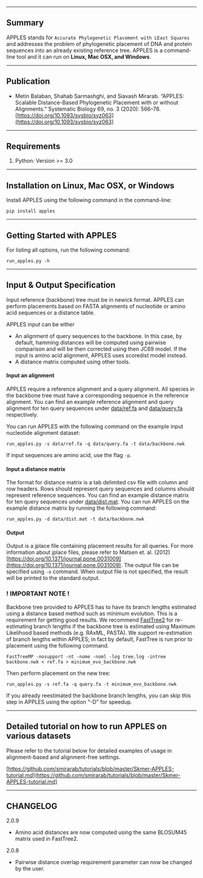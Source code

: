 


------------------------------------
Summary
------------------------------------
APPLES stands for `Accurate Phylogenetic Placement with LEast Squares` and addresses the problem of phylogenetic placement of DNA and protein sequences into an already existing reference tree.  APPLES is a command-line tool and it can run on **Linux, Mac OSX, and Windows**.


------------------------------------
Publication
------------------------------------

* Metin Balaban, Shahab Sarmashghi, and Siavash Mirarab. “APPLES: Scalable Distance-Based Phylogenetic Placement with or without Alignments.” Systematic Biology 69, no. 3 (2020): 566–78. [https://doi.org/10.1093/sysbio/syz063](https://doi.org/10.1093/sysbio/syz063)


------------------------------------
Requirements
------------------------------------
1. Python: Version >= 3.0

------------------------------------
Installation on Linux, Mac OSX, or Windows
------------------------------------

Install APPLES using the following command in the command-line:

`pip install apples`


---------------------------------------------
Getting Started with APPLES
---------------------------------------------

For listing all options, run the following command:

`run_apples.py -h`

---------------------------------------------
Input & Output Specification
---------------------------------------------

Input reference (backbone) tree must be in newick format. APPLES can perform placements based on FASTA alignments of nucleotide or amino acid sequences or a distance table.

APPLES input can be either

* An alignment of query sequences to the backbone. In this case, by default, hamming distances will be computed using pairwise comparison and will be then corrected using then JC69 model. If the input is amino acid alignment, APPLES uses scoredist model instead.
* A distance matrix computed using other tools. 

#### Input an alignment 
APPLES require a reference alignment and a query alignment. All species in the backbone tree must have a corresponding sequence in the reference alignment. You can find an example reference alignment and query alignment for ten query sequences under [data/ref.fa](data/ref.fa) and [data/query.fa](data/query.fa) respectively. 

You can run APPLES with the following command on the example input nucleotide alignment dataset:

`run_apples.py -s data/ref.fa -q data/query.fa -t data/backbone.nwk`

If input sequences are amino acid, use the flag `-p`.

#### Input a distance matrix
The format for distance matrix is a tab delimited csv file with column and row headers. Rows should represent query sequences and columns should represent reference sequences. You can find an example distance matrix for ten query sequences under [data/dist.mat](data/dist.mat). 
You can run APPLES on the example distance matrix by running the following command:

`run_apples.py -d data/dist.mat -t data/backbone.nwk`

#### Output
Output is a jplace file containing placement results for all queries. For more information about jplace files, please refer to Matsen et. al. (2012) [https://doi.org/10.1371/journal.pone.0031009](https://doi.org/10.1371/journal.pone.0031009). The output file can be specified using `-o` command. When output file is not specified, the result will be printed to the standard output.

### ! IMPORTANT NOTE !

Backbone tree provided to APPLES has to have its branch lengths estimated using a distance based method such as minimum evolution. This is a requirement for getting good results. We recommend [FastTree2](http://www.microbesonline.org/fasttree/) for re-estimating branch lengths if the backbone tree is estimated using Maximum Likelihood based methods (e.g. RAxML, PASTA). We support re-estimation of branch lengths within APPLES; in fact by default, FastTree is run prior to placement using the following command.

`FastTreeMP -nosupport -nt -nome -noml -log tree.log -intree backbone.nwk < ref.fa > minimum_evo_backbone.nwk`

Then perform placement on the new tree:

`run_apples.py -s ref.fa -q query.fa -t minimum_evo_backbone.nwk`

If you already reestimated the backbone branch lengths, you can skip this step in APPLES using the option "-D" for speedup.


------------------------------------
Detailed tutorial on how to run APPLES on various datasets
------------------------------------

Please refer to the tutorial below for detailed examples of usage in alignment-based and alignment-free settings.

[https://github.com/smirarab/tutorials/blob/master/Skmer-APPLES-tutorial.md](https://github.com/smirarab/tutorials/blob/master/Skmer-APPLES-tutorial.md)

-------------
CHANGELOG
-------------
2.0.9
* Amino acid distances are now computed using the same BLOSUM45 matrix used in FastTree2.
 
2.0.8
* Pairwise distance overlap requirement parameter can now be changed by the user.